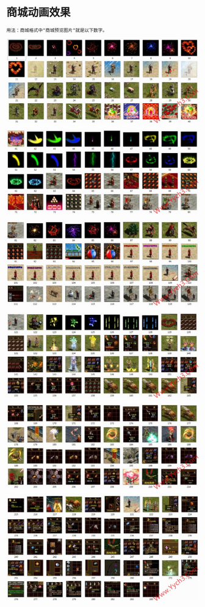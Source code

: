 商城动画效果
===
```
用法：商城格式中"商城预览图片"就是以下数字。
```
![](shopf/1.jpg)

![](shopf/2.jpg)

![](shopf/3.jpg)

![](shopf/4.jpg)

![](shopf/5.jpg)

![](shopf/6.jpg)
